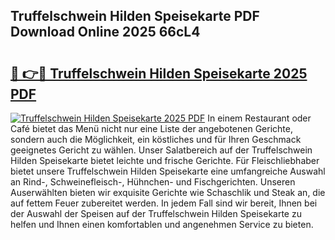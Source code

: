 ## Truffelschwein Hilden Speisekarte PDF Download Online 2025 66cL4

# <h2><a href="http://gc94l89.nevu.top/?p=Truffelschwein+Hilden+Speisekarte">🔗 👉🔴 Truffelschwein Hilden Speisekarte 2025 PDF</a></h2>

[![Truffelschwein Hilden Speisekarte 2025 PDF](https://i.imgur.com/dBaPXMq.png)](http://gc94l89.nevu.top/?p=Truffelschwein+Hilden+Speisekarte)
In einem Restaurant oder Café bietet das Menü nicht nur eine Liste der angebotenen Gerichte, sondern auch die Möglichkeit, ein köstliches und für Ihren Geschmack geeignetes Gericht zu wählen. Unser Salatbereich auf der Truffelschwein Hilden Speisekarte bietet leichte und frische Gerichte. Für Fleischliebhaber bietet unsere Truffelschwein Hilden Speisekarte eine umfangreiche Auswahl an Rind-, Schweinefleisch-, Hühnchen- und Fischgerichten. Unseren Auserwählten bieten wir exquisite Gerichte wie Schaschlik und Steak an, die auf fettem Feuer zubereitet werden. In jedem Fall sind wir bereit, Ihnen bei der Auswahl der Speisen auf der Truffelschwein Hilden Speisekarte zu helfen und Ihnen einen komfortablen und angenehmen Service zu bieten.

